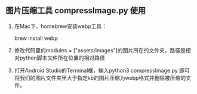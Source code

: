 ## 图片压缩工具  compressImage.py 使用

1. 在Mac下，homebrew安装webp工具：
   
   brew install webp
   
2. 修改代码里的modules = ["assets/images"]的图片所在的文件夹，路径是相对python脚本文件所在位置的相对路径 
3. 打开Android Studio的Terminal框，输入python3 compressImage.py 即可将我们的图片文件夹里大于指定kb的图片压缩为webp格式并删除被压缩的文件。
   

